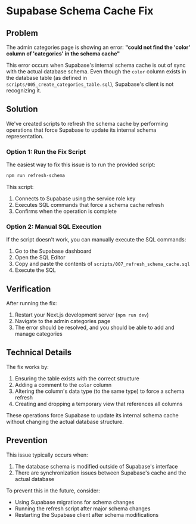 # Supabase Schema Cache Fix

## Problem

The admin categories page is showing an error: **"could not find the 'color' column of 'categories' in the schema cache"**

This error occurs when Supabase's internal schema cache is out of sync with the actual database schema. Even though the `color` column exists in the database table (as defined in `scripts/005_create_categories_table.sql`), Supabase's client is not recognizing it.

## Solution

We've created scripts to refresh the schema cache by performing operations that force Supabase to update its internal schema representation.

### Option 1: Run the Fix Script

The easiest way to fix this issue is to run the provided script:

```bash
npm run refresh-schema
```

This script:
1. Connects to Supabase using the service role key
2. Executes SQL commands that force a schema cache refresh
3. Confirms when the operation is complete

### Option 2: Manual SQL Execution

If the script doesn't work, you can manually execute the SQL commands:

1. Go to the Supabase dashboard
2. Open the SQL Editor
3. Copy and paste the contents of `scripts/007_refresh_schema_cache.sql`
4. Execute the SQL

## Verification

After running the fix:

1. Restart your Next.js development server (`npm run dev`)
2. Navigate to the admin categories page
3. The error should be resolved, and you should be able to add and manage categories

## Technical Details

The fix works by:

1. Ensuring the table exists with the correct structure
2. Adding a comment to the `color` column
3. Altering the column's data type (to the same type) to force a schema refresh
4. Creating and dropping a temporary view that references all columns

These operations force Supabase to update its internal schema cache without changing the actual database structure.

## Prevention

This issue typically occurs when:

1. The database schema is modified outside of Supabase's interface
2. There are synchronization issues between Supabase's cache and the actual database

To prevent this in the future, consider:

- Using Supabase migrations for schema changes
- Running the refresh script after major schema changes
- Restarting the Supabase client after schema modifications